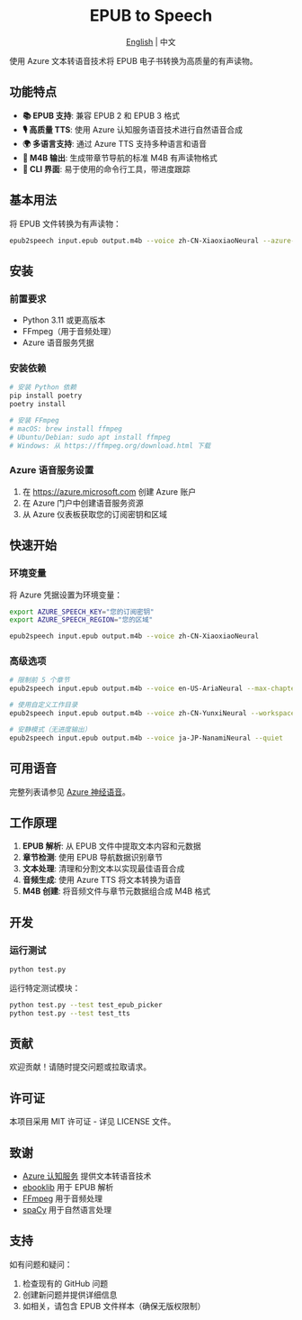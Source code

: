 <div align=center>
  <h1>EPUB to Speech</h1>
  <p><a href="./README.md">English</a> | 中文</p>
</div>

使用 Azure 文本转语音技术将 EPUB 电子书转换为高质量的有声读物。

## 功能特点

- **📚 EPUB 支持**: 兼容 EPUB 2 和 EPUB 3 格式
- **🎙️ 高质量 TTS**: 使用 Azure 认知服务语音技术进行自然语音合成
- **🌍 多语言支持**: 通过 Azure TTS 支持多种语言和语音
- **📱 M4B 输出**: 生成带章节导航的标准 M4B 有声读物格式
- **🔧 CLI 界面**: 易于使用的命令行工具，带进度跟踪

## 基本用法

将 EPUB 文件转换为有声读物：

```bash
epub2speech input.epub output.m4b --voice zh-CN-XiaoxiaoNeural --azure-key YOUR_KEY --azure-region YOUR_REGION
```

## 安装

### 前置要求

- Python 3.11 或更高版本
- FFmpeg（用于音频处理）
- Azure 语音服务凭据

### 安装依赖

```bash
# 安装 Python 依赖
pip install poetry
poetry install

# 安装 FFmpeg
# macOS: brew install ffmpeg
# Ubuntu/Debian: sudo apt install ffmpeg
# Windows: 从 https://ffmpeg.org/download.html 下载
```

### Azure 语音服务设置

1. 在 https://azure.microsoft.com 创建 Azure 账户
2. 在 Azure 门户中创建语音服务资源
3. 从 Azure 仪表板获取您的订阅密钥和区域

## 快速开始

### 环境变量

将 Azure 凭据设置为环境变量：

```bash
export AZURE_SPEECH_KEY="您的订阅密钥"
export AZURE_SPEECH_REGION="您的区域"

epub2speech input.epub output.m4b --voice zh-CN-XiaoxiaoNeural
```

### 高级选项

```bash
# 限制前 5 个章节
epub2speech input.epub output.m4b --voice en-US-AriaNeural --max-chapters 5

# 使用自定义工作目录
epub2speech input.epub output.m4b --voice zh-CN-YunxiNeural --workspace /tmp/my-workspace

# 安静模式（无进度输出）
epub2speech input.epub output.m4b --voice ja-JP-NanamiNeural --quiet
```

## 可用语音

完整列表请参见 [Azure 神经语音](https://docs.microsoft.com/zh-cn/azure/cognitive-services/speech-service/language-support#neural-voices)。

## 工作原理

1. **EPUB 解析**: 从 EPUB 文件中提取文本内容和元数据
2. **章节检测**: 使用 EPUB 导航数据识别章节
3. **文本处理**: 清理和分割文本以实现最佳语音合成
4. **音频生成**: 使用 Azure TTS 将文本转换为语音
5. **M4B 创建**: 将音频文件与章节元数据组合成 M4B 格式

## 开发

### 运行测试

```bash
python test.py
```

运行特定测试模块：

```bash
python test.py --test test_epub_picker
python test.py --test test_tts
```

## 贡献

欢迎贡献！请随时提交问题或拉取请求。

## 许可证

本项目采用 MIT 许可证 - 详见 LICENSE 文件。

## 致谢

- [Azure 认知服务](https://azure.microsoft.com/services/cognitive-services/) 提供文本转语音技术
- [ebooklib](https://github.com/aerkalov/ebooklib) 用于 EPUB 解析
- [FFmpeg](https://ffmpeg.org/) 用于音频处理
- [spaCy](https://spacy.io/) 用于自然语言处理

## 支持

如有问题和疑问：
1. 检查现有的 GitHub 问题
2. 创建新问题并提供详细信息
3. 如相关，请包含 EPUB 文件样本（确保无版权限制）